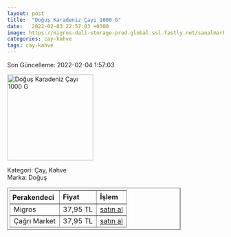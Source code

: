 ```yaml
---
layout: post
title:  "Doğuş Karadeniz Çayı 1000 G"
date:   2022-02-03 22:57:03 +0300
image: https://migros-dali-storage-prod.global.ssl.fastly.net/sanalmarket/product/03118206/03118206-d16a73-1650x1650.jpg
categories: cay-kahve
tags: cay-kahve
---
```


Son Güncelleme: 2022-02-04 1:57:03

<img src="https://migros-dali-storage-prod.global.ssl.fastly.net/sanalmarket/product/03118206/03118206-d16a73-1650x1650.jpg" width="200" alt="Doğuş Karadeniz Çayı 1000 G" />

Kategori: Çay, Kahve
<br />
Marka: Doğuş

<table border="1" style="padding: 5px;width:80%;">
  <tr>
    <td style="padding: 5px;"><strong>Perakendeci</strong></td>
    <td><strong>Fiyat</strong></td>
    <td><strong>İşlem</strong></td>
  </tr>
  <tr>
              <td>Migros</td>
              <td>37,95 TL</td>
              <td><a target="_blank" href="https://www.migros.com.tr/dogus-karadeniz-cayi-1000-g-p-2f947e">satın al</a></td>
            </tr><tr>
              <td>Çağrı Market</td>
              <td>37,95 TL</td>
              <td><a target="_blank" href="https://www.cagri.com/dogus-karadeniz-cayi-1000-gr">satın al</a></td>
            </tr>
</table>
